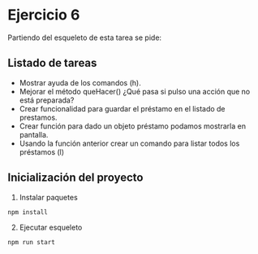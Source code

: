 # Ejercicio 6

Partiendo del esqueleto de esta tarea se pide:

## Listado de tareas

- Mostrar ayuda de los comandos (h).
- Mejorar el método queHacer() ¿Qué pasa si pulso una acción que no está preparada?
- Crear funcionalidad para guardar el préstamo en el listado de prestamos.
- Crear función para dado un objeto préstamo podamos mostrarla en pantalla.
- Usando la función anterior crear un comando para listar todos los préstamos (l)

## Inicialización del proyecto

1. Instalar paquetes

```bash
npm install
```

2. Ejecutar esqueleto

```bash
npm run start
```
